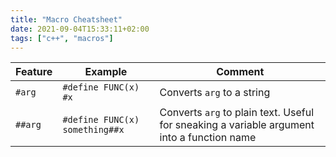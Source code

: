 ```yaml
---
title: "Macro Cheatsheet"
date: 2021-09-04T15:33:11+02:00
tags: ["c++", "macros"]
---
```


| Feature | Example | Comment |
| --- | --- | --- |
| `#arg` | `#define FUNC(x) #x` | Converts `arg` to a string |
| `##arg` | `#define FUNC(x) something##x` | Converts `arg` to plain text. Useful for sneaking a variable argument into a function name |

